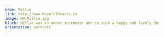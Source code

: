 ```yaml
---
name: Millie
link: http://www.hopefulhearts.ca
image: HH-Millie.jpg
blurb: Millie was an owner surrender and is such a happy and lovely doxie.
orientation: portrait
---
```

